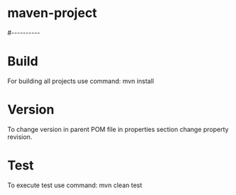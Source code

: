 # maven-project
#----------
# Build
For building all projects use command:
mvn install

# Version
To change version in parent POM file in properties section change property revision.

# Test
To execute test use command:
mvn clean test
